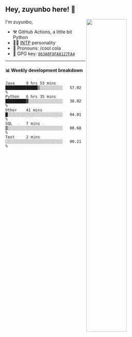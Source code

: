 

## Hey, zuyunbo here! :wave: 
[<img align="right" width="50%" src="https://github-readme-stats.vercel.app/api?username=zuyunbo&theme=dark&show_icons=true">](https://metrics.lecoq.io/ouuan?template=classic)

I'm zuyunbo,

-   :hammer_and_pick: GitHub Actions, a little bit Python
-   :man_scientist: [INTP](https://www.16personalities.com/profiles/3302586f07ca3) personality
-   :man: Pronouns: /cool cola
-   :key: GPG key: [`863A0F9FA8127FA4`](https://github.com/zuyunbo.gpg)

---

#### :bar_chart: Weekly development breakdown
<!--START_SECTION:waka-->
```text
Java     9 hrs 53 mins   ██████████████▒░░░░░░░░░░   57.02 % 
Python   6 hrs 35 mins   █████████▓░░░░░░░░░░░░░░░   38.02 % 
Other    41 mins         █░░░░░░░░░░░░░░░░░░░░░░░░   04.01 % 
SQL      7 mins          ▒░░░░░░░░░░░░░░░░░░░░░░░░   00.68 % 
Text     2 mins          ░░░░░░░░░░░░░░░░░░░░░░░░░   00.21 % 
```
<!--END_SECTION:waka-->

